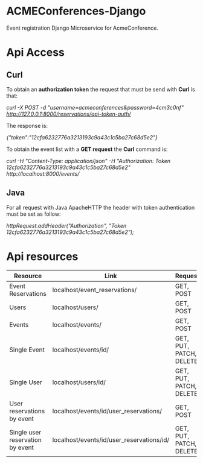 # ACMEConferences-Django

Event registration Django Microservice for AcmeConference.

# Api Access

## Curl ##

To obtain an **authorization token** the request that must be send with **Curl** is that: 

*curl -X POST -d "username=acmeconferences&password=4cm3c0nf" http://127.0.0.1:8000/reservations/api-token-auth/*

The response is:

*{"token":"12cfa6232776a3213193c9a43c1c5ba27c68d5e2"}*

To obtain the event list with a **GET request** the **Curl** command is:

*curl -H "Content-Type: application/json" -H "Authorization: Token 12cfa6232776a3213193c9a43c1c5ba27c68d5e2" http://localhost:8000/events/*

## Java ##

For all request with Java ApacheHTTP the header with token authentication must be set as follow:

*httpRequest.addHeader("Authorization", "Token 12cfa6232776a3213193c9a43c1c5ba27c68d5e2");*

# Api resources

Resource | Link | Request
------------ | ------------- | -------------
Event Reservations | localhost/event_reservations/ | GET, POST
Users | localhost/users/ | GET, POST
Events | localhost/events/ | GET, POST
Single Event | localhost/events/id/ | GET, PUT, PATCH, DELETE
Single User | localhost/users/id/ | GET, PUT, PATCH, DELETE
User reservations by event | localhost/events/id/user_reservations/ | GET, POST
Single user reservation by event | localhost/events/id/user_reservations/id/ | GET, PUT, PATCH, DELETE

